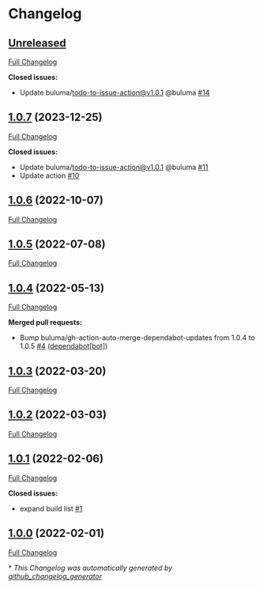 # Changelog

## [Unreleased](https://github.com/buluma/ansible-role-service/tree/HEAD)

[Full Changelog](https://github.com/buluma/ansible-role-service/compare/1.0.7...HEAD)

**Closed issues:**

- Update buluma/todo-to-issue-action@v1.0.1 @buluma [\#14](https://github.com/buluma/ansible-role-service/issues/14)

## [1.0.7](https://github.com/buluma/ansible-role-service/tree/1.0.7) (2023-12-25)

[Full Changelog](https://github.com/buluma/ansible-role-service/compare/1.0.6...1.0.7)

**Closed issues:**

- Update buluma/todo-to-issue-action@v1.0.1 @buluma [\#11](https://github.com/buluma/ansible-role-service/issues/11)
- Update action [\#10](https://github.com/buluma/ansible-role-service/issues/10)

## [1.0.6](https://github.com/buluma/ansible-role-service/tree/1.0.6) (2022-10-07)

[Full Changelog](https://github.com/buluma/ansible-role-service/compare/1.0.5...1.0.6)

## [1.0.5](https://github.com/buluma/ansible-role-service/tree/1.0.5) (2022-07-08)

[Full Changelog](https://github.com/buluma/ansible-role-service/compare/1.0.4...1.0.5)

## [1.0.4](https://github.com/buluma/ansible-role-service/tree/1.0.4) (2022-05-13)

[Full Changelog](https://github.com/buluma/ansible-role-service/compare/1.0.3...1.0.4)

**Merged pull requests:**

- Bump buluma/gh-action-auto-merge-dependabot-updates from 1.0.4 to 1.0.5 [\#4](https://github.com/buluma/ansible-role-service/pull/4) ([dependabot[bot]](https://github.com/apps/dependabot))

## [1.0.3](https://github.com/buluma/ansible-role-service/tree/1.0.3) (2022-03-20)

[Full Changelog](https://github.com/buluma/ansible-role-service/compare/1.0.2...1.0.3)

## [1.0.2](https://github.com/buluma/ansible-role-service/tree/1.0.2) (2022-03-03)

[Full Changelog](https://github.com/buluma/ansible-role-service/compare/1.0.1...1.0.2)

## [1.0.1](https://github.com/buluma/ansible-role-service/tree/1.0.1) (2022-02-06)

[Full Changelog](https://github.com/buluma/ansible-role-service/compare/1.0.0...1.0.1)

**Closed issues:**

- expand build list [\#1](https://github.com/buluma/ansible-role-service/issues/1)

## [1.0.0](https://github.com/buluma/ansible-role-service/tree/1.0.0) (2022-02-01)

[Full Changelog](https://github.com/buluma/ansible-role-service/compare/2fa29404f64f3a7ffdf6d20c2d73110eca960718...1.0.0)



\* *This Changelog was automatically generated by [github_changelog_generator](https://github.com/github-changelog-generator/github-changelog-generator)*
